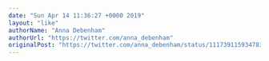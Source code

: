 ```yaml
---
date: "Sun Apr 14 11:36:27 +0000 2019"
layout: "like"
authorName: "Anna Debenham"
authorUrl: "https://twitter.com/anna_debenham"
originalPost: "https://twitter.com/anna_debenham/status/1117391159347830785"
---
```

